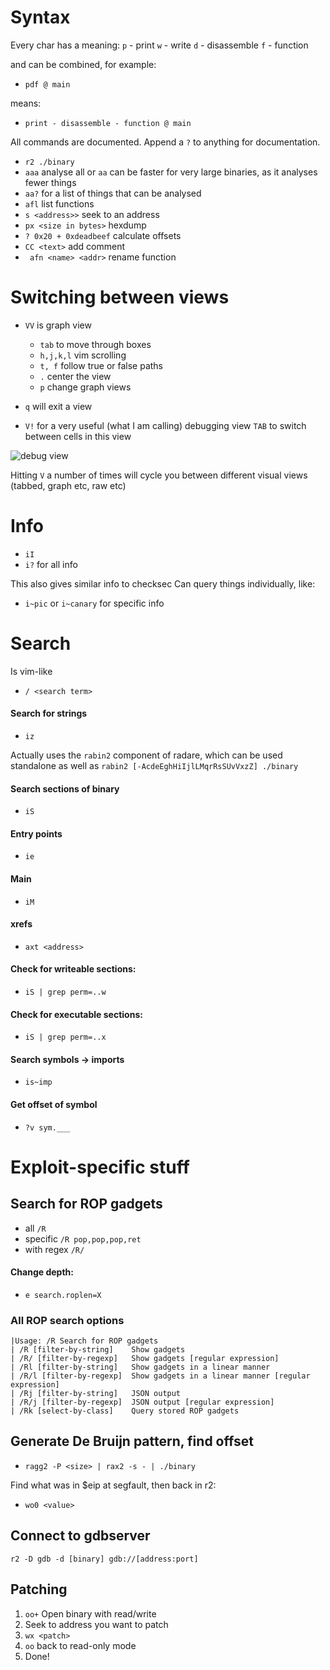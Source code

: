 # Syntax
Every char has a meaning:
```p``` - print
```w``` - write
```d``` - disassemble
```f``` - function

and can be combined, for example:

- ```pdf @ main```

means:

- ```print - disassemble - function @ main```

All commands are documented. Append a ```?``` to anything for documentation.

- ```r2 ./binary```
- ```aaa``` analyse all or ```aa``` can be faster for very large binaries, as it analyses fewer things
- ```aa?``` for a list of things that can be analysed
- ```afl``` list functions
- ```s <address>>``` seek to an address
- ```px <size in bytes>``` hexdump
- ```? 0x20 + 0xdeadbeef``` calculate offsets
- ```CC <text>``` add comment
- ``` afn <name> <addr>``` rename function

# Switching between views
- ```VV``` is graph view
  - ```tab``` to move through boxes
  - ```h,j,k,l``` vim scrolling
  - ```t, f``` follow true or false paths
  - ```.``` center the view
  - ```p``` change graph views

- ```q``` will exit a view
- ```V!``` for a very useful (what I am calling) debugging view ```TAB``` to switch between cells in this view

![debug view](https://github.com/dorelo/scripts/blob/master/images/Screen%20Shot%202017-10-27%20at%2013.09.21.png "Debug view")

Hitting ```V``` a number of times will cycle you between different visual views (tabbed, graph etc, raw etc)

# Info
- ```iI```
- ```i?``` for all info

This also gives similar info to checksec
Can query things individually, like:
- ```i~pic``` or ```i~canary``` for specific info

# Search
Is vim-like

- ```/ <search term>```

#### Search for strings
- ```iz```

Actually uses the ```rabin2``` component of radare, which can be used standalone as well as ```rabin2 [-AcdeEghHiIjlLMqrRsSUvVxzZ] ./binary```

#### Search sections of binary

- ```iS```

#### Entry points
- ```ie```

#### Main
- ```iM```

#### xrefs
- ```axt <address>```

#### Check for writeable sections:

- ```iS | grep perm=..w```

#### Check for executable sections:

- ```iS | grep perm=..x```

#### Search symbols -> imports

- ```is~imp```

#### Get offset of symbol
- ```?v sym.___```

# Exploit-specific stuff
## Search for ROP gadgets

- all ```/R```
- specific ```/R pop,pop,pop,ret```
- with regex ```/R/```

#### Change depth:
- ```e search.roplen=X```

### All ROP search options
```
|Usage: /R Search for ROP gadgets
| /R [filter-by-string]    Show gadgets
| /R/ [filter-by-regexp]   Show gadgets [regular expression]
| /Rl [filter-by-string]   Show gadgets in a linear manner
| /R/l [filter-by-regexp]  Show gadgets in a linear manner [regular expression]
| /Rj [filter-by-string]   JSON output
| /R/j [filter-by-regexp]  JSON output [regular expression]
| /Rk [select-by-class]    Query stored ROP gadgets
```

## Generate De Bruijn pattern, find offset
- ```ragg2 -P <size> | rax2 -s - | ./binary```

Find what was in $eip at segfault, then back in r2:
- ```wo0 <value>```

## Connect to gdbserver
```r2 -D gdb -d [binary] gdb://[address:port]```

## Patching
1. ``oo+`` Open binary with read/write
2. Seek to address you want to patch
3. ```wx <patch>```
4. ``oo`` back to read-only mode
5. Done!
